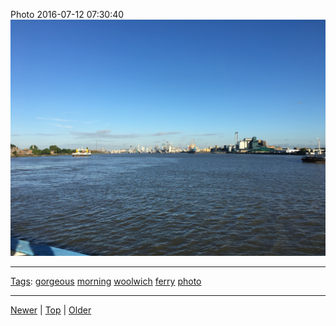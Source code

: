 <!--
title: Photo 2016-07-12 07
date: 2020-06-28T14:57:48.987Z
tags: gorgeous, morning, woolwich, ferry, photo
-->










Photo 2016-07-12 07:30:40
![](147279913707-0.jpg)

<!--BOTTOM-POST-NAVIGATION-->
---

[Tags](tags.md): [gorgeous](tag-gorgeous.md) [morning](tag-morning.md) [woolwich](tag-woolwich.md) [ferry](tag-ferry.md) [photo](tag-photo.md)

---

[Newer](144866489077.md) | [Top](index.md) | [Older](147414034987.md)